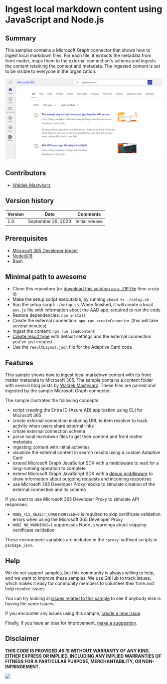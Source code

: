 # Ingest local markdown content using JavaScript and Node.js

## Summary

This samples contains a Microsoft Graph connector that shows how to ingest local markdown files. For each file, it extracts the metadata from front matter, maps them to the external connection's schema and ingests the content retaining the content and metadata. The ingested content is set to be visible to everyone in the organization.

![Local markdown files displayed in Microsoft Search search results](assets/screenshot.png)

## Contributors

- [Waldek Mastykarz](https://github.com/waldekmastykarz)

## Version history

Version|Date|Comments
-------|----|--------
1.0|September 29, 2023|Initial release

## Prerequisites

- [Microsoft 365 Developer tenant](https://developer.microsoft.com/microsoft-365/dev-program)
- [Node@18](https://nodejs.org)
- Bash

## Minimal path to awesome

- Clone this repository (or [download this solution as a .ZIP file](https://pnp.github.io/download-partial/?url=https://github.com/pnp/graph-connectors-samples/tree/main/samples/nodejs-javascript-markdown) then unzip it)
- Make the setup script executable, by running `chmod +x ./setup.sh`
- Run the setup script: `./setup.sh`. When finished, it will create a local `env.js` file with information about the AAD app, required to run the code
- Restore dependencies: `npm install`
- Create the external connection: `npm run createConnector` (this will take several minutes)
- Ingest the content: `npm run loadContent`
- [Create result type](https://learn.microsoft.com/microsoftsearch/manage-result-types) with default settings and the external connection you've just created
- Use the `resultLayout.json` file for the Adaptive Card code

## Features

This sample shows how to ingest local markdown content with its front matter metadata to Microsoft 365. The sample contains a content folder with several blog posts by [Waldek Mastykarz](https://blog.mastykarz.nl/). These files are parsed and ingested by the sample Microsoft Graph connector.

The sample illustrates the following concepts:

- script creating the Entra ID (Azure AD) application using CLI for Microsoft 365
- create external connection including URL to item resolver to track activity when users share external links
- create external connection schema
- parse local markdown files to get their content and front matter metadata
- ingesting content with initial activities
- visualize the external content in search results using a custom Adaptive Card
- extend Microsoft Graph JavaScript SDK with a middleware to wait for a long-running operation to complete
- extend Microsoft Graph JavaScript SDK with a [debug middleware](https://blog.mastykarz.nl/easily-debug-microsoft-graph-javascript-sdk-requests/) to show information about outgoing requests and incoming responses
- use Microsoft 365 Developer Proxy mocks to simulate creation of the external connection and its schema

If you want to use Microsoft 365 Developer Proxy to simulate API responses:

- `NODE_TLS_REJECT_UNAUTHORIZED=0` is required to skip certificate validation errors when using the Microsoft 365 Developer Proxy
- `NODE_NO_WARNINGS=1` suppresses Node.js warnings about skipping certificate validation

These environment variables are included in the `:proxy`-suffixed scripts in `package.json`.

## Help

We do not support samples, but this community is always willing to help, and we want to improve these samples. We use GitHub to track issues, which makes it easy for  community members to volunteer their time and help resolve issues.

You can try looking at [issues related to this sample](https://github.com/pnp/graph-connectors-samples/issues?q=label%3A%22sample%3A%nodejs-javascript-markdown%22) to see if anybody else is having the same issues.

If you encounter any issues using this sample, [create a new issue](https://github.com/pnp/graph-connectors-samples/issues/new).

Finally, if you have an idea for improvement, [make a suggestion](https://github.com/pnp/graph-connectors-samples/issues/new).

## Disclaimer

**THIS CODE IS PROVIDED *AS IS* WITHOUT WARRANTY OF ANY KIND, EITHER EXPRESS OR IMPLIED, INCLUDING ANY IMPLIED WARRANTIES OF FITNESS FOR A PARTICULAR PURPOSE, MERCHANTABILITY, OR NON-INFRINGEMENT.**

![](https://m365-visitor-stats.azurewebsites.net/SamplesGallery/pnp-graph-connector-nodejs-javascript-markdown)
